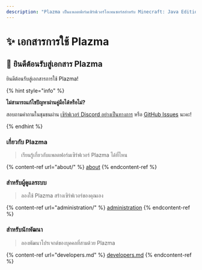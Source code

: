 ```yaml
---
description: "Plazma เป็นแพลตฟอร์มเซิร์ฟเวอร์โอเพนซอร์สสำหรับ Minecraft: Java Edition ที่เพิ่มฟีเจอร์การปรับแต่งการใช้งานด้วยการทดลองแบบกระดานและกลไกเกมหลายอย่าง"
---
```


# ✨ เอกสารการใช้ Plazma

## 👋 ยินดีต้อนรับสู่เอกสาร Plazma

ยินดีต้อนรับสู่เอกสารการใช้ Plazma!

{% hint style="info" %}

**ไม่สามารถแก้ไขปัญหาผ่านคู่มือได้หรือไม่?**

สอบถามคำถามในชุมชนผ่าน [เซิร์ฟเวอร์ Discord อย่างเป็นทางการ](https://discord.gg/MmfC52K8A8) หรือ [GitHub Issues](https://github.com/PlazmaMC/PlazmaBukkit/issues) นะคะ!

{% endhint %}

### เกี่ยวกับ Plazma

> เรียนรู้เกี่ยวกับแพลตฟอร์มเซิร์ฟเวอร์ Plazma ได้ที่ไหน

{% content-ref url="about/" %}
[about](about/)
{% endcontent-ref %}

### สำหรับผู้ดูแลระบบ

> ลองใช้ Plazma สร้างเซิร์ฟเวอร์ของคุณเอง

{% content-ref url="administration/" %}
[administration](administration/)
{% endcontent-ref %}

### สำหรับนักพัฒนา

> ลองพัฒนาโปรเจกต์ของบุคคลที่สามด้วย Plazma

{% content-ref url="developers.md" %}
[developers.md](developers.md)
{% endcontent-ref %}
